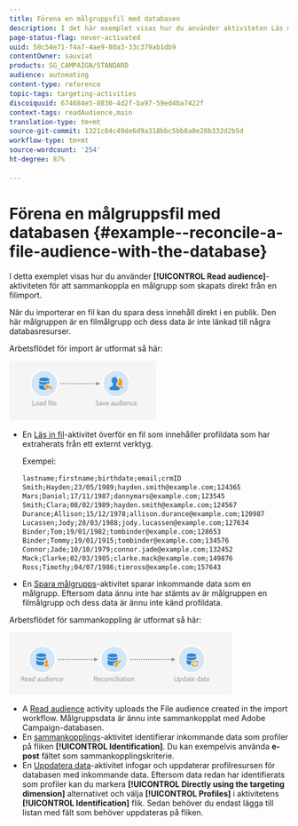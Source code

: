 ```yaml
---
title: Förena en målgruppsfil med databasen
description: I det här exemplet visas hur du använder aktiviteten Läs målgrupp för att stämma av en målgrupp som skapats direkt från en filimport.
page-status-flag: never-activated
uuid: 58c54e71-f4a7-4ae9-80a3-33c379ab1db9
contentOwner: sauviat
products: SG_CAMPAIGN/STANDARD
audience: automating
content-type: reference
topic-tags: targeting-activities
discoiquuid: 674684e5-8830-4d2f-ba97-59ed4ba7422f
context-tags: readAudience,main
translation-type: tm+mt
source-git-commit: 1321c84c49de6d9a318bbc5bb8a0e28b332d2b5d
workflow-type: tm+mt
source-wordcount: '254'
ht-degree: 87%

---
```



# Förena en målgruppsfil med databasen {#example--reconcile-a-file-audience-with-the-database}

I detta exemplet visas hur du använder **[!UICONTROL Read audience]**-aktiviteten för att sammankoppla en målgrupp som skapats direkt från en filimport.

När du importerar en fil kan du spara dess innehåll direkt i en publik.  Den här målgruppen är en filmålgrupp och dess data är inte länkad till några databasresurser.

Arbetsflödet för import är utformat så här:

![](assets/readaudience_activity_example3.png)

* En [Läs in fil](../../automating/using/load-file.md)-aktivitet överför en fil som innehåller profildata som har extraherats från ett externt verktyg.

   Exempel:

   ```
   lastname;firstname;birthdate;email;crmID
   Smith;Hayden;23/05/1989;hayden.smith@example.com;124365
   Mars;Daniel;17/11/1987;dannymars@example.com;123545
   Smith;Clara;08/02/1989;hayden.smith@example.com;124567
   Durance;Allison;15/12/1978;allison.durance@example.com;120987
   Lucassen;Jody;28/03/1988;jody.lucassen@example.com;127634
   Binder;Tom;19/01/1982;tombinder@example.com;128653
   Binder;Tommy;19/01/1915;tombinder@example.com;134576
   Connor;Jade;10/10/1979;connor.jade@example.com;132452
   Mack;Clarke;02/03/1985;clarke.mack@example.com;149876
   Ross;Timothy;04/07/1986;timross@example.com;157643
   ```

* En [Spara målgrupps](../../automating/using/save-audience.md)-aktivitet sparar inkommande data som en målgrupp.  Eftersom data ännu inte har stämts av är målgruppen en filmålgrupp och dess data är ännu inte känd profildata.

Arbetsflödet för sammankoppling är utformat så här:

![](assets/readaudience_activity_example2.png)

* A [Read audience](../../automating/using/read-audience.md) activity uploads the File audience created in the import workflow. Målgruppsdata är ännu inte sammankopplat med Adobe Campaign-databasen.
* En [sammankopplings](../../automating/using/reconciliation.md)-aktivitet identifierar inkommande data som profiler på fliken **[!UICONTROL Identification]**.    Du kan exempelvis använda **e-post** fältet som sammankopplingskriterie.
* En [Uppdatera data](../../automating/using/update-data.md)-aktivitet infogar och uppdaterar profilresursen för databasen med inkommande data.  Eftersom data redan har identifierats som profiler kan du markera **[!UICONTROL Directly using the targeting dimension]** alternativet och välja **[!UICONTROL Profiles]** i aktivitetens **[!UICONTROL Identification]** flik.  Sedan behöver du endast lägga till listan med fält som behöver uppdateras på fliken.
